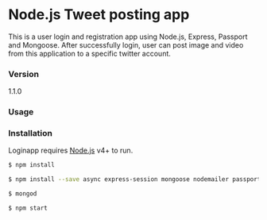 # Node.js Tweet posting app

This is a user login and registration app using Node.js, Express, Passport and Mongoose. After successfully login, user can post image and video from this application to a specific twitter account.

### Version
1.1.0

### Usage


### Installation

Loginapp requires [Node.js](https://nodejs.org/) v4+ to run.

```sh
$ npm install
```

```sh
$ npm install --save async express-session mongoose nodemailer passport passport-local bcryptjs body-parser connect-busboy connect-flash cookie-parser express express-fileupload express-handlebars express-messages express-validator express-validators file-type get-video-duration twit validator
```

```sh
$ mongod
```

```sh
$ npm start
```